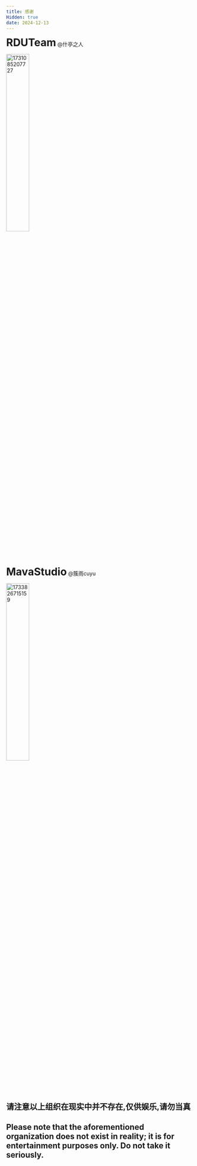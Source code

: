 ```yaml
---
title: 感谢
Hidden: true
date: 2024-12-13
---
```

<div style="text-align: left;">
  <span><h1 style="display:inline;">RDUTeam</h1>&nbsp;<p style="display:inline;">@什亭之人</p></span>
  <p><img src="/imgs/thx/rdu.png" alt="1731085207727" style="width:35%; height:auto;"/></p>

<span><h1 style="display:inline;">MavaStudio</h1>&nbsp;<p style="display:inline;">@簇雨cuyu</p></span>
  <p><img src="/imgs/thx/mava.png" alt="1733826715159" style="width:35%; height:auto;"/></p>
</div>

## 请注意以上组织在现实中并不存在,仅供娱乐,请勿当真
## Please note that the aforementioned organization does not exist in reality; it is for entertainment purposes only. Do not take it seriously.